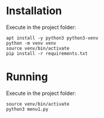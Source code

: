 # Installation

Execute in the project folder:

```
apt install -y python3 python3-venv
python -m venv venv
source venv/bin/activate
pip install -r requirements.txt
```

# Running

Execute in the project folder:

```
source venv/bin/activate
python3 menu1.py
```

